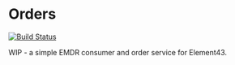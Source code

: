 # Orders

[![Build Status](https://drone.element-43.com/api/badges/EVE-Tools/orders/status.svg)](https://drone.element-43.com/EVE-Tools/orders)

WIP - a simple EMDR consumer and order service for Element43.
